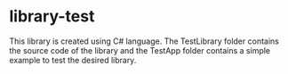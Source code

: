 # library-test

This library is created using C# language. The TestLibrary folder contains the source code of the library and the TestApp folder contains a simple example to test the desired library.  
